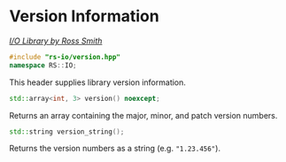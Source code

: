 # Version Information

_[I/O Library by Ross Smith](index.html)_

```c++
#include "rs-io/version.hpp"
namespace RS::IO;
```

This header supplies library version information.

```c++
std::array<int, 3> version() noexcept;
```

Returns an array containing the major, minor, and patch version numbers.

```c++
std::string version_string();
```

Returns the version numbers as a string (e.g. `"1.23.456"`).
